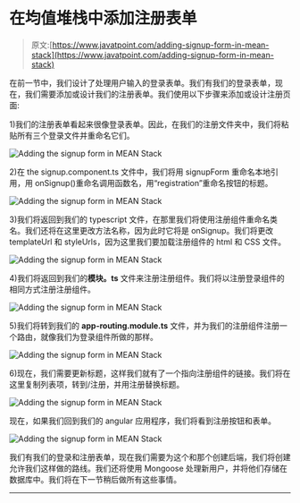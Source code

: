 # 在均值堆栈中添加注册表单

> 原文:[https://www.javatpoint.com/adding-signup-form-in-mean-stack](https://www.javatpoint.com/adding-signup-form-in-mean-stack)

在前一节中，我们设计了处理用户输入的登录表单。我们有我们的登录表单，现在，我们需要添加或设计我们的注册表单。我们使用以下步骤来添加或设计注册页面:

1)我们的注册表单看起来很像登录表单。因此，在我们的注册文件夹中，我们将粘贴所有三个登录文件并重命名它们。

![Adding the signup form in MEAN Stack](../Images/4e25ba5908c0a84518fe53fde052d2ad.png)

2)在 the signup.component.ts 文件中，我们将用 signupForm 重命名本地引用，用 onSignup()重命名调用函数名，用“registration”重命名按钮的标题。

![Adding the signup form in MEAN Stack](../Images/af4ad994302e0e1d72134f2df5bd1a6f.png)

3)我们将返回到我们的 typescript 文件，在那里我们将使用注册组件重命名类名。我们还将在这里更改方法名称，因为此时它将是 onSignup。我们将更改 templateUrl 和 styleUrls，因为这里我们要加载注册组件的 html 和 CSS 文件。

![Adding the signup form in MEAN Stack](../Images/ca2fb50e5b6af91d8aa84256023be305.png)

4)我们将返回到我们的**模块。ts** 文件来注册注册组件。我们将以注册登录组件的相同方式注册注册组件。

![Adding the signup form in MEAN Stack](../Images/88fb26e0f6a69576903e44ff3550c1d6.png)

5)我们将转到我们的 **app-routing.module.ts** 文件，并为我们的注册组件注册一个路由，就像我们为登录组件所做的那样。

![Adding the signup form in MEAN Stack](../Images/708d0d056ad63f7d6f6ece814281ff8c.png)

6)现在，我们需要更新标题，这样我们就有了一个指向注册组件的链接。我们将在这里复制列表项，转到/注册，并用注册替换标题。

![Adding the signup form in MEAN Stack](../Images/eadeaa7e7fc0b1aa457921a41c1a0206.png)

现在，如果我们回到我们的 angular 应用程序，我们将看到注册按钮和表单。

![Adding the signup form in MEAN Stack](../Images/b7c95215a8e34f6c0ef376fbaa9a5af9.png)

我们有我们的登录和注册表单，现在我们需要为这个和那个创建后端，我们将创建允许我们这样做的路线。我们还将使用 Mongoose 处理新用户，并将他们存储在数据库中。我们将在下一节稍后做所有这些事情。

* * *
